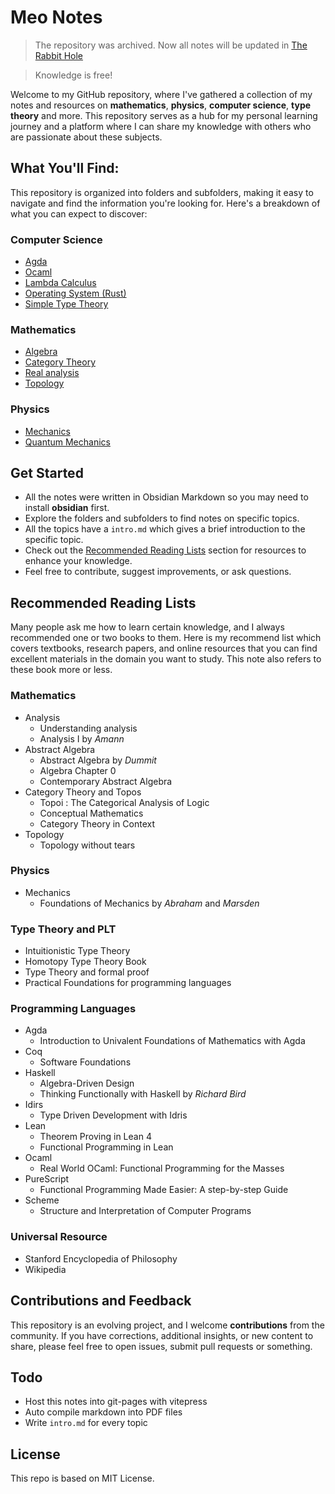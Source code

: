 # Meo Notes
> The repository was archived.
> Now all notes will be updated in [The Rabbit Hole](https://github.com/CAIMEOX/caimeox.github.io)

> Knowledge is free!

Welcome to my GitHub repository, where I've gathered a collection of my notes and resources on **mathematics**, **physics**, **computer science**, **type theory** and more. This repository serves as a hub for my personal learning journey and a platform where I can share my knowledge with others who are passionate about these subjects. 

## What You'll Find:
 This repository is organized into folders and subfolders, making it easy to navigate and find the information you're looking for. Here's a breakdown of what you can expect to discover:

### Computer Science
- [Agda](./cs/agda/intro.md)
- [Ocaml](Ocaml.md)
- [Lambda Calculus](./cs/tt/lambda.md)
- [Operating System (Rust)](cs/os/intro.md)
- [Simple Type Theory](./cs/tt/type_theory.md)

### Mathematics
- [Algebra](./math/algebra/intro.md)
- [Category Theory](./math/cat/intro.md)
- [Real analysis](math/analysis/intro.md)
- [Topology](./math/topology/intro.md)

### Physics
- [Mechanics](./physics/mechanics/intro.md)
- [Quantum Mechanics](TODO)

## Get Started
- All the notes were written in Obsidian Markdown so you may need to install **obsidian** first.
- Explore the folders and subfolders to find notes on specific topics.
- All the topics have a `intro.md` which gives a brief introduction to the specific topic.
- Check out the [Recommended Reading Lists](#recommended-reading-lists) section for resources to enhance your knowledge.
- Feel free to contribute, suggest improvements, or ask questions.

## Recommended Reading Lists
Many people ask me how to learn certain knowledge, and I always recommended one or two books to them. Here is my recommend list which covers textbooks, research papers, and online resources that you can find excellent materials in the domain you want to study. This note also refers to these book more or less.

### Mathematics
- Analysis
  - Understanding analysis
  - Analysis I by *Amann*
- Abstract Algebra
  - Abstract Algebra by *Dummit*
  - Algebra Chapter 0
  - Contemporary Abstract Algebra
- Category Theory and Topos
  - Topoi : The Categorical Analysis of Logic
  - Conceptual Mathematics
  - Category Theory in Context
- Topology
  - Topology without tears

### Physics
- Mechanics
  - Foundations of Mechanics by *Abraham* and *Marsden*

### Type Theory and PLT
- Intuitionistic Type Theory
- Homotopy Type Theory Book
- Type Theory and formal proof
- Practical Foundations for programming languages

### Programming Languages
- Agda
  - Introduction to Univalent Foundations of Mathematics with Agda
- Coq
  - Software Foundations
- Haskell
  - Algebra-Driven Design
  - Thinking Functionally with Haskell by *Richard Bird*
- Idirs
  - Type Driven Development with Idris
- Lean
  - Theorem Proving in Lean 4
  - Functional Programming in Lean
- Ocaml
  - Real World OCaml: Functional Programming for the Masses
- PureScript
  - Functional Programming Made Easier: A step-by-step Guide
- Scheme
  - Structure and Interpretation of Computer Programs

### Universal Resource
- Stanford Encyclopedia of Philosophy
- Wikipedia

## Contributions and Feedback
This repository is an evolving project, and I welcome **contributions** from the community. If you have corrections, additional insights, or new content to share, please feel free to open issues, submit pull requests or something.

## Todo
- Host this notes into git-pages with vitepress
- Auto compile markdown into PDF files
- Write `intro.md` for every topic

## License
This repo is based on MIT License.

